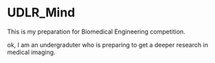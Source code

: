 # UDLR_Mind
This is my preparation for Biomedical Engineering competition.

ok, I am an undergraduter who is preparing to get a deeper research in medical imaging.
